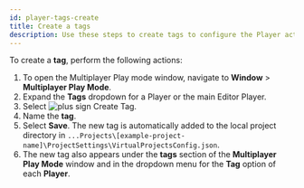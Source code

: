 ```yaml
---
id: player-tags-create
title: Create a tags
description: Use these steps to create tags to configure the Player actions in Multiplayer Play Mode.
---
```


To create a **tag**, perform the following actions:

1. To open the Multiplayer Play mode window, navigate to **Window** > **Multiplayer Play Mode**.
2. Expand the **Tags** dropdown for a Player or the main Editor Player.
3. Select ![plus sign](/img/add.png) Create Tag.
4. Name the **tag**.
5. Select **Save**. The new tag is automatically added to the local project directory in `...Projects\[example-project-name]\ProjectSettings\VirtualProjectsConfig.json`.
6. The new tag also appears under the **tags** section of the **Multiplayer Play Mode** window and in the dropdown menu for the **Tag** option of each **Player**.
